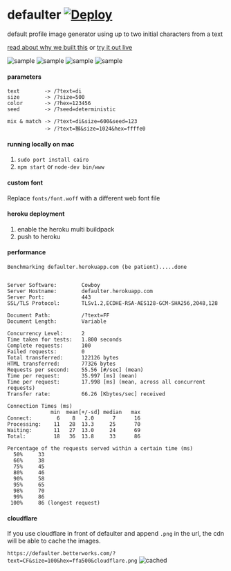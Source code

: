# defaulter [![Deploy](https://www.herokucdn.com/deploy/button.png)](https://heroku.com/deploy)
default profile image generator using up to two initial characters from a text

[read about why we built this](https://engineering.betterworks.com/2015/09/16/on-the-fly-profile-picture/)
or
[try it out live](https://defaulter.betterworks.com/?text=DF)

![sample](https://defaulter.betterworks.com/?text=He&size=100&sample.png)
![sample](https://defaulter.betterworks.com/?text=LL&size=100&sample.png)
![sample](https://defaulter.betterworks.com/?text=O!&size=100&sample.png)
![sample](https://defaulter.betterworks.com/?text=猴&size=100&sample.png)

#### parameters
```
text        -> /?text=di
size        -> /?size=500
color       -> /?hex=123456
seed        -> /?seed=deterministic

mix & match -> /?text=di&size=600&seed=123
            -> /?text=猴&size=1024&hex=ffffe0
```

#### running locally on mac
1. `sudo port install cairo`
2. `npm start` or `node-dev bin/www`

#### custom font
Replace `fonts/font.woff` with a different web font file

#### heroku deployment
1. enable the heroku multi buildpack
2. push to heroku

#### performance
```
Benchmarking defaulter.herokuapp.com (be patient).....done


Server Software:        Cowboy
Server Hostname:        defaulter.herokuapp.com
Server Port:            443
SSL/TLS Protocol:       TLSv1.2,ECDHE-RSA-AES128-GCM-SHA256,2048,128

Document Path:          /?text=FF
Document Length:        Variable

Concurrency Level:      2
Time taken for tests:   1.800 seconds
Complete requests:      100
Failed requests:        0
Total transferred:      122126 bytes
HTML transferred:       77326 bytes
Requests per second:    55.56 [#/sec] (mean)
Time per request:       35.997 [ms] (mean)
Time per request:       17.998 [ms] (mean, across all concurrent requests)
Transfer rate:          66.26 [Kbytes/sec] received

Connection Times (ms)
              min  mean[+/-sd] median   max
Connect:        6    8   2.0      7      16
Processing:    11   28  13.3     25      70
Waiting:       11   27  13.0     24      69
Total:         18   36  13.8     33      86

Percentage of the requests served within a certain time (ms)
  50%     33
  66%     38
  75%     45
  80%     46
  90%     58
  95%     65
  98%     70
  99%     86
 100%     86 (longest request)
 ```

#### cloudflare
If you use cloudflare in front of defaulter and append `.png` in the url, the cdn will be able to cache the images.

`https://defaulter.betterworks.com/?text=CF&size=100&hex=ffa500&cloudflare.png`
![cached](https://defaulter.betterworks.com/?text=CF&size=100&hex=ffa500&cloudflare.png)
